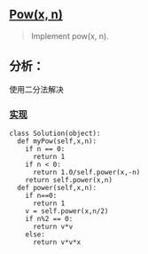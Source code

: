 ## [Pow(x, n)](https://leetcode.com/problems/powx-n/#/description)

>Implement pow(x, n).

## 分析：
使用二分法解决

### [实现](../sourcecode/Powxn.py)
```
class Solution(object):
  def myPow(self,x,n):
    if n == 0:
      return 1
    if n < 0:
      return 1.0/self.power(x,-n)
    return self.power(x,n)
  def power(self,x,n):
    if n==0:
      return 1
    v = self.power(x,n/2)
    if n%2 == 0:
      return v*v
    else:
      return v*v*x

```
